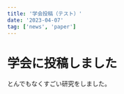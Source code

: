 ```yaml
---
title: '学会投稿（テスト）'
date: '2023-04-07'
tag: ['news', 'paper']
---
```


# 学会に投稿しました

とんでもなくすごい研究をしました。
